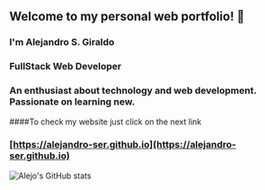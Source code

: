 ## Welcome to my personal web portfolio! 👋

### I'm Alejandro S. Giraldo

### FullStack Web Developer
### An enthusiast about technology and web development. Passionate on learning new.

####To check my website just click on the next link
### [https://alejandro-ser.github.io](https://alejandro-ser.github.io)

![Alejo's GitHub stats](https://github-readme-stats.vercel.app/api?username=alejandro-ser&theme=radical&show_icons=true&hide=contribs)

<!--
**alejandro-ser/alejandro-ser** is a ✨ _special_ ✨ repository because its `README.md` (this file) appears on your GitHub profile.

Here are some ideas to get you started:

- 🔭 I’m currently working on ...
- 🌱 I’m currently learning ...
- 👯 I’m looking to collaborate on ...
- 🤔 I’m looking for help with ...
- 💬 Ask me about ...
- 📫 How to reach me: ...
- 😄 Pronouns: ...
- ⚡ Fun fact: ...
-->
